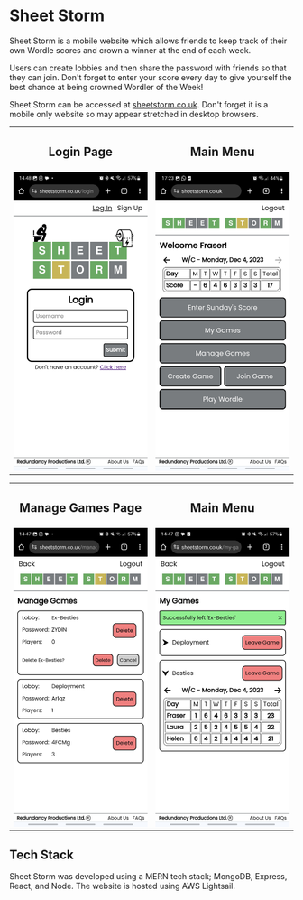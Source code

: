 # Sheet Storm

Sheet Storm is a mobile website which allows friends to keep track of their own Wordle scores and crown a winner at the end of each week.

Users can create lobbies and then share the password with friends so that they can join. Don't forget to enter your score every day to give yourself the best chance at being crowned Wordler of the Week!

Sheet Storm can be accessed at [sheetstorm.co.uk]("https://sheetstorm.co.uk/login"). Don't forget it is a mobile only website so may appear stretched in desktop browsers.

<table width="100%">
  <tr>
    <td><h2 align="center" width="33%">Login Page</h2></td>
    <td><h2 align="center" width="33%">Main Menu</h2></td>
  </tr>
  <tr>
    <td width="50%"><img src="readme_images/login-page.jpg" alt="Login Page" width="350"/></td>
    <td width="50%"><img src="readme_images/main-menu.jpg" alt="Main Menu" width="350"/></td>
  </tr> 
</table>

<table width="100%">
  <tr>
    <td><h2 align="center" width="33%">Manage Games Page</h2></td>
    <td><h2 align="center" width="33%">Main Menu</h2></td>
  </tr>
  <tr>
    <td width="50%"><img src="readme_images/manage-games.jpg" alt="Manage Games Page" width="350"/></td>
    <td width="50%"><img src="readme_images/my-games.jpg" alt="My Games Page" width="350"/></td>
  </tr> 
</table>

## Tech Stack

Sheet Storm was developed using a MERN tech stack; MongoDB, Express, React, and Node. The website is hosted using AWS Lightsail.
